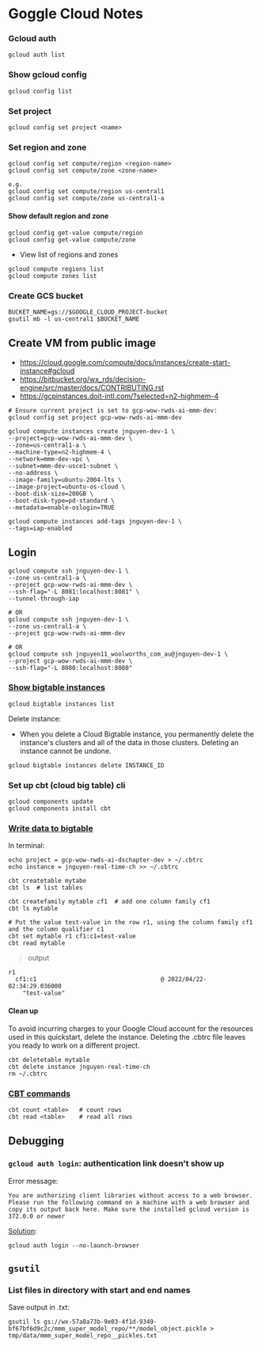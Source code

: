 # Goggle Cloud Notes

### Gcloud auth
```
gcloud auth list
```

### Show gcloud config
```
gcloud config list
```

### Set project
```
gcloud config set project <name>
```

### Set region and zone
```
gcloud config set compute/region <region-name>
gcloud config set compute/zone <zone-name>

e.g.
gcloud config set compute/region us-central1
gcloud config set compute/zone us-central1-a
```

#### Show default region and zone
```
gcloud config get-value compute/region
gcloud config get-value compute/zone
```

- View list of regions and zones
```
gcloud compute regions list
gcloud compute zones list
```

### Create GCS bucket
```
BUCKET_NAME=gs://$GOOGLE_CLOUD_PROJECT-bucket
gsutil mb -l us-central1 $BUCKET_NAME
```

## Create VM from public image
- https://cloud.google.com/compute/docs/instances/create-start-instance#gcloud
- https://bitbucket.org/wx_rds/decision-engine/src/master/docs/CONTRIBUTING.rst
- https://gcpinstances.doit-intl.com/?selected=n2-highmem-4

```
# Ensure current project is set to gcp-wow-rwds-ai-mmm-dev:
gcloud config set project gcp-wow-rwds-ai-mmm-dev

gcloud compute instances create jnguyen-dev-1 \
--project=gcp-wow-rwds-ai-mmm-dev \
--zone=us-central1-a \
--machine-type=n2-highmem-4 \
--network=mmm-dev-vpc \
--subnet=mmm-dev-usce1-subnet \
--no-address \
--image-family=ubuntu-2004-lts \
--image-project=ubuntu-os-cloud \
--boot-disk-size=200GB \
--boot-disk-type=pd-standard \
--metadata=enable-oslogin=TRUE

gcloud compute instances add-tags jnguyen-dev-1 \
--tags=iap-enabled
```

## Login
```
gcloud compute ssh jnguyen-dev-1 \
--zone us-central1-a \
--project gcp-wow-rwds-ai-mmm-dev \
--ssh-flag="-L 8081:localhost:8081" \
--tunnel-through-iap

# OR
gcloud compute ssh jnguyen-dev-1 \
--zone us-central1-a \
--project gcp-wow-rwds-ai-mmm-dev

# OR
gcloud compute ssh jnguyen11_woolworths_com_au@jnguyen-dev-1 \
--project gcp-wow-rwds-ai-mmm-dev \
--ssh-flag="-L 8080:localhost:8080"
```

### [Show bigtable instances](https://cloud.google.com/bigtable/docs/deleting-instance)
```
gcloud bigtable instances list
```
Delete instance:
- When you delete a Cloud Bigtable instance, you permanently delete the instance's clusters and all of the data in those clusters. Deleting an instance cannot be undone.
```
gcloud bigtable instances delete INSTANCE_ID
```

### Set up cbt (cloud big table) cli
```
gcloud components update
gcloud components install cbt
```

### [Write data to bigtable](https://cloud.google.com/bigtable/docs/create-instance-write-data-cbt-cli?_ga=2.151194681.-1685935609.1606081332)

In terminal:
```
echo project = gcp-wow-rwds-ai-dschapter-dev > ~/.cbtrc
echo instance = jnguyen-real-time-ch >> ~/.cbtrc

cbt createtable mytabe
cbt ls  # list tables

cbt createfamily mytable cf1  # add one column family cf1
cbt ls mytable

# Put the value test-value in the row r1, using the column family cf1 and the column qualifier c1
cbt set mytable r1 cf1:c1=test-value
cbt read mytable
```
> output
```
r1
  cf1:c1                                   @ 2022/04/22-02:34:29.036000
    "test-value"
```

#### Clean up

To avoid incurring charges to your Google Cloud account for the resources used in this quickstart, delete the instance. Deleting the .cbtrc file leaves you ready to work on a different project.
```
cbt deletetable mytable
cbt delete instance jnguyen-real-time-ch
rm ~/.cbtrc
```

### [CBT commands](https://cloud.google.com/bigtable/docs/cbt-reference)

```
cbt count <table>   # count rows
cbt read <table>    # read all rows
```


## Debugging

### `gcloud auth login`: authentication link doesn't show up

Error message:
```
You are authorizing client libraries without access to a web browser. Please run the following command on a machine with a web browser and copy its output back here. Make sure the installed gcloud version is 372.0.0 or newer
```

[Solution](https://stackoverflow.com/questions/71561730/authorizing-client-libraries-without-access-to-a-web-browser-gcloud-auth-appli):
```
gcloud auth login --no-launch-browser
```

## `gsutil`

### List files in directory with start and end names
Save output in .txt:
```
gsutil ls gs://wx-57a8a73b-9e03-4f1d-9349-bf67bf6d9c2c/mmm_super_model_repo/**/model_object.pickle > tmp/data/mmm_super_model_repo__pickles.txt
```
